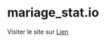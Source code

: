# mariage_stat.io

Visiter le site sur <a href='https://sosofianee.github.io/mariage_stat.io/' target='blank'> Lien</a>
